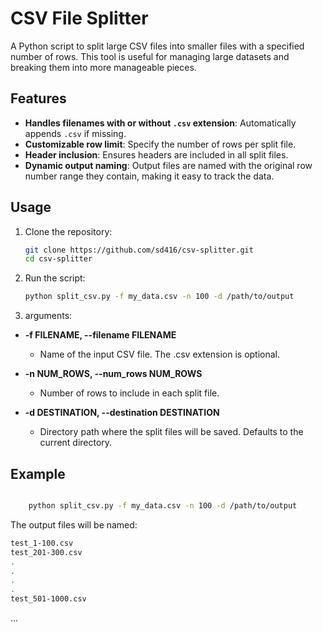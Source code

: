 # CSV File Splitter

A Python script to split large CSV files into smaller files with a specified number of rows. This tool is useful for managing large datasets and breaking them into more manageable pieces.

## Features

- **Handles filenames with or without `.csv` extension**: Automatically appends `.csv` if missing.
- **Customizable row limit**: Specify the number of rows per split file.
- **Header inclusion**: Ensures headers are included in all split files.
- **Dynamic output naming**: Output files are named with the original row number range they contain, making it easy to track the data.

## Usage

1. Clone the repository:
    ```bash
    git clone https://github.com/sd416/csv-splitter.git
    cd csv-splitter
    ```

2. Run the script:
    ```bash
    python split_csv.py -f my_data.csv -n 100 -d /path/to/output
    ```

3. arguments:

- **-f FILENAME, --filename FILENAME**
  - Name of the input CSV file. The .csv extension is optional.
  
- **-n NUM_ROWS, --num_rows NUM_ROWS**
  - Number of rows to include in each split file.
  
- **-d DESTINATION, --destination DESTINATION**
  - Directory path where the split files will be saved. Defaults to the current directory.



## Example

```bash

    python split_csv.py -f my_data.csv -n 100 -d /path/to/output

```

The output files will be named:


```bash
test_1-100.csv
test_201-300.csv
.
.
.
.
test_501-1000.csv
```
...
